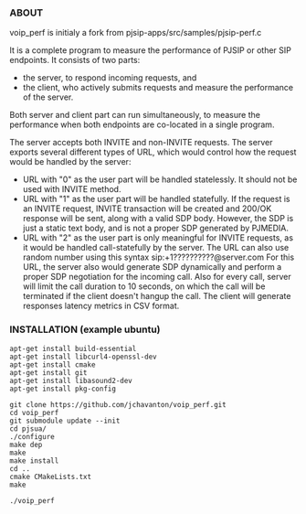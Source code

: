 ### ABOUT
voip_perf is initialy a fork from pjsip-apps/src/samples/pjsip-perf.c

It is a complete program to measure the
 performance of PJSIP or other SIP endpoints. It consists of two
 parts:
   - the server, to respond incoming requests, and
   - the client, who actively submits requests and measure the
      performance of the server.

 Both server and client part can run simultaneously, to measure the
 performance when both endpoints are co-located in a single program.
 
 The server accepts both INVITE and non-INVITE requests.
 The server exports several different types of URL, which would
 control how the request would be handled by the server:
 *  URL with "0" as the user part will be handled statelessly.
     It should not be used with INVITE method.
 *  URL with "1" as the user part will be handled statefully.
     If the request is an INVITE request, INVITE transaction will
     be created and 200/OK response will be sent, along with a valid
     SDP body. However, the SDP is just a static text body, and
     is not a proper SDP generated by PJMEDIA.
 *  URL with "2" as the user part is only meaningful for INVITE
     requests, as it would be handled call-statefully by the
     server. The URL can also use random number using 
     this syntax sip:+1??????????@server.com
     For this URL, the server also would generate SDP dynamically
     and perform a proper SDP negotiation for the incoming call.
     Also for every call, server will limit the call duration to
     10 seconds, on which the call will be terminated if the client
     doesn't hangup the call.
  The client will generate responses latency metrics in CSV format.


### INSTALLATION (example ubuntu)

```
apt-get install build-essential
apt-get install libcurl4-openssl-dev
apt-get install cmake
apt-get install git
apt-get install libasound2-dev
apt-get install pkg-config

git clone https://github.com/jchavanton/voip_perf.git
cd voip_perf
git submodule update --init
cd pjsua/
./configure
make dep
make
make install
cd ..
cmake CMakeLists.txt
make

./voip_perf
```

